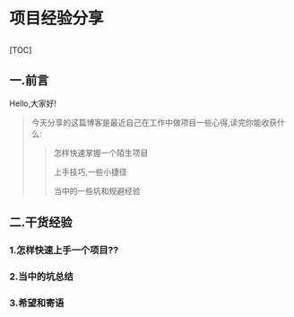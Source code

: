 # 项目经验分享

## 

[TOC]

## 一.前言

   Hello,大家好!

> 今天分享的这篇博客是最近自己在工作中做项目一些心得,读完你能收获什么:
>
> > 怎样快速掌握一个陌生项目
> >
> > 上手技巧,一些小捷径
> >
> > 当中的一些坑和规避经验

## 二.干货经验

### 1.怎样快速上手一个项目??



### 2.当中的坑总结

### 3.希望和寄语
